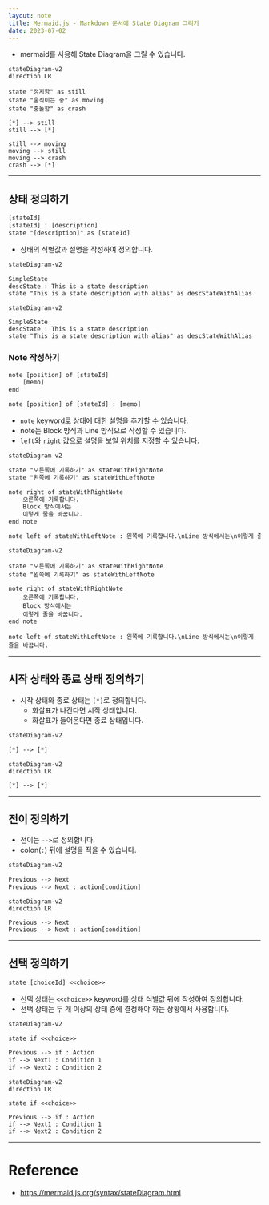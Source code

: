 ```yaml
---
layout: note
title: Mermaid.js - Markdown 문서에 State Diagram 그리기
date: 2023-07-02
---
```





- mermaid를 사용해 State Diagram을 그릴 수 있습니다.

```mermaid
stateDiagram-v2
direction LR

state "정지함" as still
state "움직이는 중" as moving
state "충돌함" as crash

[*] --> still
still --> [*]

still --> moving
moving --> still
moving --> crash
crash --> [*]
```




---




## 상태 정의하기

```txt
[stateId]
[stateId] : [description]
state "[description]" as [stateId]
```

- 상태의 식별값과 설명을 작성하여 정의합니다.

```txt
stateDiagram-v2

SimpleState
descState : This is a state description
state "This is a state description with alias" as descStateWithAlias
```

```mermaid
stateDiagram-v2

SimpleState
descState : This is a state description
state "This is a state description with alias" as descStateWithAlias
```


### Note 작성하기

```txt
note [position] of [stateId]
    [memo]
end

note [position] of [stateId] : [memo]
```

- `note` keyword로 상태에 대한 설명을 추가할 수 있습니다.
- note는 Block 방식과 Line 방식으로 작성할 수 있습니다.
- `left`와 `right` 값으로 설명을 보일 위치를 지정할 수 있습니다.

```txt
stateDiagram-v2

state "오른쪽에 기록하기" as stateWithRightNote
state "왼쪽에 기록하기" as stateWithLeftNote

note right of stateWithRightNote
    오른쪽에 기록합니다.
    Block 방식에서는
    이렇게 줄을 바꿉니다.
end note

note left of stateWithLeftNote : 왼쪽에 기록합니다.\nLine 방식에서는\n이렇게 줄을 바꿉니다.
```

```mermaid
stateDiagram-v2

state "오른쪽에 기록하기" as stateWithRightNote
state "왼쪽에 기록하기" as stateWithLeftNote

note right of stateWithRightNote
    오른쪽에 기록합니다.
    Block 방식에서는
    이렇게 줄을 바꿉니다.
end note

note left of stateWithLeftNote : 왼쪽에 기록합니다.\nLine 방식에서는\n이렇게 줄을 바꿉니다.
```




---




## 시작 상태와 종료 상태 정의하기

- 시작 상태와 종료 상태는 `[*]`로 정의합니다.
    - 화살표가 나간다면 시작 상태입니다.
    - 화살표가 들어온다면 종료 상태입니다.

```txt
stateDiagram-v2

[*] --> [*]
```

```mermaid
stateDiagram-v2
direction LR

[*] --> [*]
```




---




## 전이 정의하기

- 전이는 `-->`로 정의합니다.
- colon(`:`) 뒤에 설명을 적을 수 있습니다.

```txt
stateDiagram-v2

Previous --> Next
Previous --> Next : action[condition]
```

```mermaid
stateDiagram-v2
direction LR

Previous --> Next
Previous --> Next : action[condition]
```




---




## 선택 정의하기

```txt
state [choiceId] <<choice>>
```

- 선택 상태는 `<<choice>>` keyword를 상태 식별값 뒤에 작성하여 정의합니다.
- 선택 상태는 두 개 이상의 상태 중에 결정해야 하는 상황에서 사용합니다.

```txt
stateDiagram-v2

state if <<choice>>

Previous --> if : Action
if --> Next1 : Condition 1
if --> Next2 : Condition 2
```

```mermaid
stateDiagram-v2
direction LR

state if <<choice>>

Previous --> if : Action
if --> Next1 : Condition 1
if --> Next2 : Condition 2
```




---




# Reference

- <https://mermaid.js.org/syntax/stateDiagram.html>
